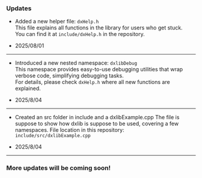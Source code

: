 ### Updates

- Added a new helper file: `dxHelp.h`  
  This file explains all functions in the library for users who get stuck.  
  You can find it at `include/dxHelp.h` in the repository.

- 2025/08/01

---

- Introduced a new nested namespace: `dxlibDebug`  
  This namespace provides easy-to-use debugging utilities that wrap verbose code, simplifying debugging tasks.  
  For details, please check `dxHelp.h` where all new functions are explained.

- 2025/8/04

---

- Created an src folder in include and a dxlibExample.cpp
  The file is suppose to show how dxlib is suppose to be used, covering a few namespaces.
  File location in this repository: `include/src/dxlibExample.cpp`

- 2025/8/04

---

### More updates will be coming soon!
